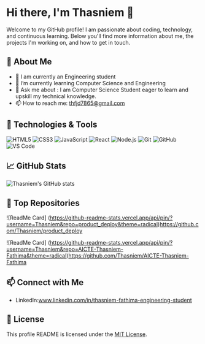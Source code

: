 # Hi there, I'm Thasniem 👋

Welcome to my GitHub profile! I am passionate about coding, technology, and continuous learning. Below you'll find more information about me, the projects I'm working on, and how to get in touch.

## 🚀 About Me

- 🏫 I am currently an Engineering student
- 🌱 I’m currently learning Computer Science and Engineering
- 💬 Ask me about : I am Computer Science Student eager to learn and upskill my technical knowledge.
- 📫 How to reach me: thfjd7865@gmail.com

## 🔧 Technologies & Tools

![HTML5](https://img.shields.io/badge/-HTML5-E34F26?style=flat&logo=html5&logoColor=white)
![CSS3](https://img.shields.io/badge/-CSS3-1572B6?style=flat&logo=css3&logoColor=white)
![JavaScript](https://img.shields.io/badge/-JavaScript-F7DF1E?style=flat&logo=javascript&logoColor=black)
![React](https://img.shields.io/badge/-React-61DAFB?style=flat&logo=react&logoColor=white)
![Node.js](https://img.shields.io/badge/-Node.js-339933?style=flat&logo=node.js&logoColor=white)
![Git](https://img.shields.io/badge/-Git-F05032?style=flat&logo=git&logoColor=white)
![GitHub](https://img.shields.io/badge/-GitHub-181717?style=flat&logo=github&logoColor=white)
![VS Code](https://img.shields.io/badge/-VS%20Code-007ACC?style=flat&logo=visual-studio-code&logoColor=white)

## 📈 GitHub Stats

![Thasniem's GitHub stats](https://github-readme-stats.vercel.app/api?username=Thasniem&show_icons=true&theme=radical)

## 🌟 Top Repositories

![ReadMe Card]
(https://github-readme-stats.vercel.app/api/pin/?username=Thasniem&repo=product_deploy&theme=radical)https://github.com/Thasniem/product_deploy

![ReadMe Card]
(https://github-readme-stats.vercel.app/api/pin/?username=Thasniem&repo=AICTE-Thasniem-Fathima&theme=radical)https://github.com/Thasniem/AICTE-Thasniem-Fathima

## 📫 Connect with Me

- LinkedIn:www.linkedin.com/in/thasniem-fathima-engineering-student

## 📜 License

This profile README is licensed under the [MIT License](LICENSE).
